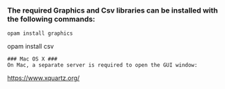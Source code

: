 ### The required Graphics and Csv libraries can be installed with the following commands: ###
```
opam install graphics
```
opam install csv
```
### Mac OS X ###
On Mac, a separate server is required to open the GUI window:
```
https://www.xquartz.org/
```